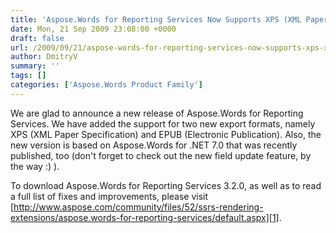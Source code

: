 ```yaml
---
title: 'Aspose.Words for Reporting Services Now Supports XPS (XML Paper Specification) and EPUB (Electronic Publication) Export Formats'
date: Mon, 21 Sep 2009 23:08:00 +0000
draft: false
url: /2009/09/21/aspose-words-for-reporting-services-now-supports-xps-xml-paper-specification-and-epub-electronic-publication-export-formats/
author: DmitryV
summary: ''
tags: []
categories: ['Aspose.Words Product Family']
---
```


We are glad to announce a new release of Aspose.Words for Reporting Services. We have added the support for two new export formats, namely XPS (XML Paper Specification) and EPUB (Electronic Publication). Also, the new version is based on Aspose.Words for .NET 7.0 that was recently published, too (don't forget to check out the new field update feature, by the way :) ).

To download Aspose.Words for Reporting Services 3.2.0, as well as to read a full list of fixes and improvements, please visit [http://www.aspose.com/community/files/52/ssrs-rendering-extensions/aspose.words-for-reporting-services/default.aspx][1].




[1]: http://www.aspose.com/community/files/52/ssrs-rendering-extensions/aspose.words-for-reporting-services/default.aspx




